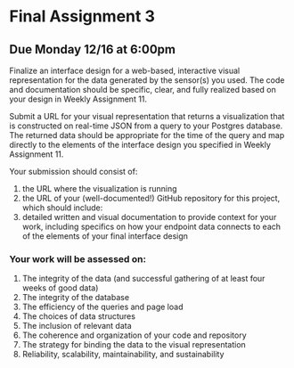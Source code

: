 # Final Assignment 3

## Due Monday 12/16 at 6:00pm

Finalize an interface design for a web-based, interactive visual representation for the data generated by the sensor(s) you used. The code and documentation should be specific, clear, and fully realized based on your design in Weekly Assignment 11. 

Submit a URL for your visual representation that returns a visualization that is constructed on real-time JSON from a query to your Postgres database. The returned data should be appropriate for the time of the query and map directly to the elements of the interface design you specified in Weekly Assignment 11. 

Your submission should consist of:  
1. the URL where the visualization is running  
2. the URL of your (well-documented!) GitHub repository for this project, which should include:    
3. detailed written and visual documentation to provide context for your work, including specifics on how your endpoint data connects to each of the elements of your final interface design 

### Your work will be assessed on:

1. The integrity of the data (and successful gathering of at least four weeks of good data)  
2. The integrity of the database  
3. The efficiency of the queries and page load  
4. The choices of data structures  
5. The inclusion of relevant data  
6. The coherence and organization of your code and repository  
7. The strategy for binding the data to the visual representation  
8. Reliability, scalability, maintainability, and sustainability  

